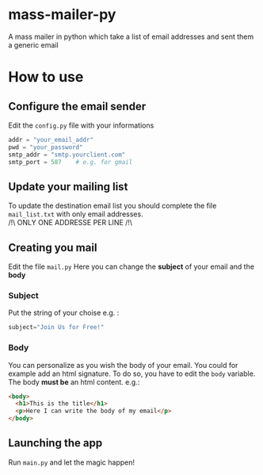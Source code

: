 # mass-mailer-py
A mass mailer in python which take a list of email addresses and sent them a generic email

# How to use
## Configure the email sender
Edit the ```config.py``` file with your informations
```python
addr = "your_email_addr"
pwd = "your_password"
smtp_addr = "smtp.yourclient.com"
smtp_port = 587    # e.g. for gmail
```

## Update your mailing list
To update the destination email list you should complete the file ```mail_list.txt``` with only email addresses.
<br>/!\ ONLY ONE ADDRESSE PER LINE /!\

## Creating you mail
Edit the file ```mail.py```
Here you can change the **subject** of your email and the **body**
### Subject
Put the string of your choise e.g. : 
```python 
subject="Join Us for Free!"
```

### Body
You can personalize as you wish the body of your email. You could for example add an html signature. To do so, you have to edit the ```body``` variable. The body **must be** an html content.
e.g.:
```html
<body>
  <h1>This is the title</h1>
  <p>Here I can write the body of my email</p>
</body>
```

## Launching the app
Run ```main.py``` and let the magic happen!
